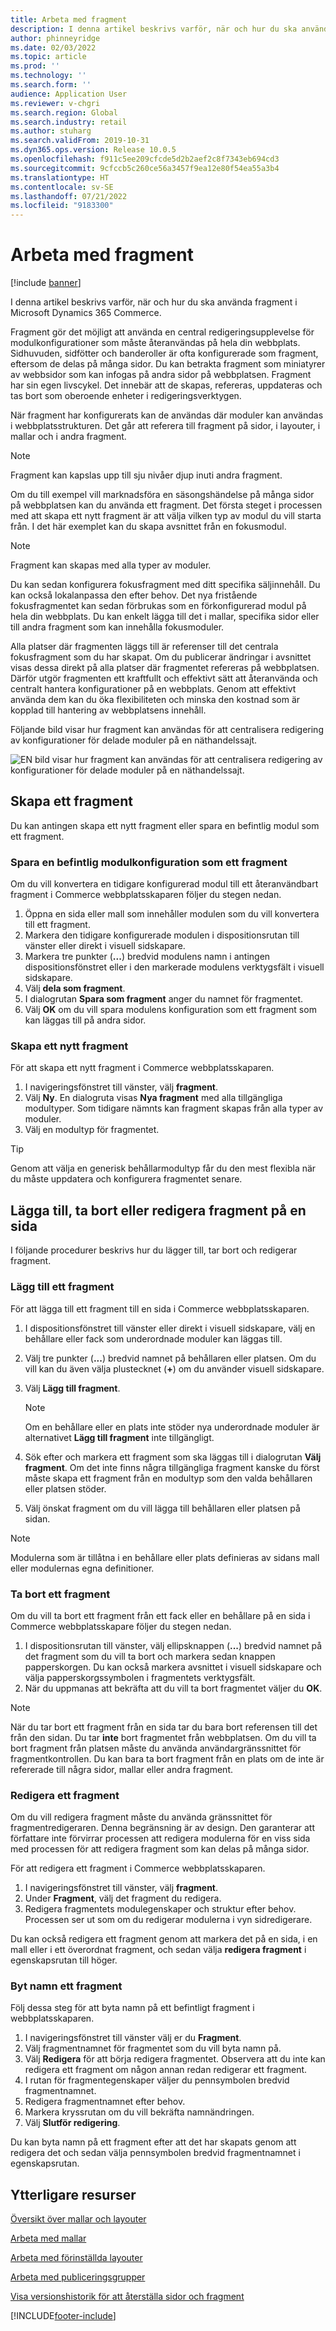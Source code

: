 ```yaml
---
title: Arbeta med fragment
description: I denna artikel beskrivs varför, när och hur du ska använda fragment i Microsoft Dynamics 365 Commerce.
author: phinneyridge
ms.date: 02/03/2022
ms.topic: article
ms.prod: ''
ms.technology: ''
ms.search.form: ''
audience: Application User
ms.reviewer: v-chgri
ms.search.region: Global
ms.search.industry: retail
ms.author: stuharg
ms.search.validFrom: 2019-10-31
ms.dyn365.ops.version: Release 10.0.5
ms.openlocfilehash: f911c5ee209cfcde5d2b2aef2c8f7343eb694cd3
ms.sourcegitcommit: 9cfccb5c260ce56a3457f9ea12e80f54ea55a3b4
ms.translationtype: HT
ms.contentlocale: sv-SE
ms.lasthandoff: 07/21/2022
ms.locfileid: "9183300"
---
```

# <a name="work-with-fragments"></a>Arbeta med fragment 

[!include [banner](includes/banner.md)]

I denna artikel beskrivs varför, när och hur du ska använda fragment i Microsoft Dynamics 365 Commerce.

Fragment gör det möjligt att använda en central redigeringsupplevelse för modulkonfigurationer som måste återanvändas på hela din webbplats. Sidhuvuden, sidfötter och banderoller är ofta konfigurerade som fragment, eftersom de delas på många sidor. Du kan betrakta fragment som miniatyrer av webbsidor som kan infogas på andra sidor på webbplatsen. Fragment har sin egen livscykel. Det innebär att de skapas, refereras, uppdateras och tas bort som oberoende enheter i redigeringsverktygen.

När fragment har konfigurerats kan de användas där moduler kan användas i webbplatsstrukturen. Det går att referera till fragment på sidor, i layouter, i mallar och i andra fragment.

> [!NOTE]
> Fragment kan kapslas upp till sju nivåer djup inuti andra fragment.

Om du till exempel vill marknadsföra en säsongshändelse på många sidor på webbplatsen kan du använda ett fragment. Det första steget i processen med att skapa ett nytt fragment är att välja vilken typ av modul du vill starta från. I det här exemplet kan du skapa avsnittet från en fokusmodul.

> [!NOTE]
> Fragment kan skapas med alla typer av moduler.

Du kan sedan konfigurera fokusfragment med ditt specifika säljinnehåll. Du kan också lokalanpassa den efter behov. Det nya fristående fokusfragmentet kan sedan förbrukas som en förkonfigurerad modul på hela din webbplats. Du kan enkelt lägga till det i mallar, specifika sidor eller till andra fragment som kan innehålla fokusmoduler.

Alla platser där fragmenten läggs till är referenser till det centrala fokusfragment som du har skapat. Om du publicerar ändringar i avsnittet visas dessa direkt på alla platser där fragmentet refereras på webbplatsen. Därför utgör fragmenten ett kraftfullt och effektivt sätt att återanvända och centralt hantera konfigurationer på en webbplats. Genom att effektivt använda dem kan du öka flexibiliteten och minska den kostnad som är kopplad till hantering av webbplatsens innehåll.

Följande bild visar hur fragment kan användas för att centralisera redigering av konfigurationer för delade moduler på en näthandelssajt.

![EN bild visar hur fragment kan användas för att centralisera redigering av konfigurationer för delade moduler på en näthandelssajt.](./media/fragment-figure1.png)

## <a name="create-a-fragment"></a>Skapa ett fragment

Du kan antingen skapa ett nytt fragment eller spara en befintlig modul som ett fragment.

### <a name="save-an-existing-module-configuration-as-a-fragment"></a>Spara en befintlig modulkonfiguration som ett fragment

Om du vill konvertera en tidigare konfigurerad modul till ett återanvändbart fragment i Commerce webbplatsskaparen följer du stegen nedan.

1. Öppna en sida eller mall som innehåller modulen som du vill konvertera till ett fragment.
1. Markera den tidigare konfigurerade modulen i dispositionsrutan till vänster eller direkt i visuell sidskapare.
1. Markera tre punkter (**...**) bredvid modulens namn i antingen dispositionsfönstret eller i den markerade modulens verktygsfält i visuell sidskapare. 
1. Välj **dela som fragment**. 
1. I dialogrutan **Spara som fragment** anger du namnet för fragmentet.
1. Välj **OK** om du vill spara modulens konfiguration som ett fragment som kan läggas till på andra sidor.
<!-- The following image shows how to save a module configuration as a fragment.-->
<!--![A screen capture of how to save a module configuration as a fragment.](./media/save-as-fragment.png)-->

### <a name="create-a-new-fragment"></a>Skapa ett nytt fragment

För att skapa ett nytt fragment i Commerce webbplatsskaparen.

1. I navigeringsfönstret till vänster, välj **fragment**.
1. Välj **Ny**. En dialogruta visas **Nya fragment** med alla tillgängliga modultyper. Som tidigare nämnts kan fragment skapas från alla typer av moduler.
1. Välj en modultyp för fragmentet.

<!-- The following image shows where to create a new fragment.-->
<!-- ![A screen capture of where to create a new fragment.](./media/fragment-nav-menu.png)-->
> [!TIP]
> Genom att välja en generisk behållarmodultyp får du den mest flexibla när du måste uppdatera och konfigurera fragmentet senare.

## <a name="add-remove-or-edit-fragments-on-a-page"></a>Lägga till, ta bort eller redigera fragment på en sida

I följande procedurer beskrivs hur du lägger till, tar bort och redigerar fragment.

### <a name="add-a-fragment"></a>Lägg till ett fragment

För att lägga till ett fragment till en sida i Commerce webbplatsskaparen.

1. I dispositionsfönstret till vänster eller direkt i visuell sidskapare, välj en behållare eller fack som underordnade moduler kan läggas till.
1. Välj tre punkter (**...**) bredvid namnet på behållaren eller platsen.  Om du vill kan du även välja plustecknet (**+**) om du använder visuell sidskapare.  
1. Välj **Lägg till fragment**.
    <!-- ![A screen capture of how to add an existing fragment to a slot or container.](./media/add-fragment.png)-->
 
    > [!NOTE]
    > Om en behållare eller en plats inte stöder nya underordnade moduler är alternativet **Lägg till fragment** inte tillgängligt.
    
1. Sök efter och markera ett fragment som ska läggas till i dialogrutan **Välj fragment**. Om det inte finns några tillgängliga fragment kanske du först måste skapa ett fragment från en modultyp som den valda behållaren eller platsen stöder.
1. Välj önskat fragment om du vill lägga till behållaren eller platsen på sidan.
<!--    ![A screen capture of the fragment picker modal window.](./media/fragment-picker.png)-->

> [!NOTE]
> Modulerna som är tillåtna i en behållare eller plats definieras av sidans mall eller modulernas egna definitioner.

### <a name="remove-a-fragment"></a>Ta bort ett fragment

Om du vill ta bort ett fragment från ett fack eller en behållare på en sida i Commerce webbplatsskapare följer du stegen nedan.

1. I dispositionsrutan till vänster, välj ellipsknappen (**...**) bredvid namnet på det fragment som du vill ta bort och markera sedan knappen papperskorgen.  Du kan också markera avsnittet i visuell sidskapare och välja papperskorgssymbolen i fragmentets verktygsfält.
1. När du uppmanas att bekräfta att du vill ta bort fragmentet väljer du **OK**.

> [!NOTE]
> När du tar bort ett fragment från en sida tar du bara bort referensen till det från den sidan. Du tar **inte** bort fragmentet från webbplatsen. Om du vill ta bort fragment från platsen måste du använda användargränssnittet för fragmentkontrollen. Du kan bara ta bort fragment från en plats om de inte är refererade till några sidor, mallar eller andra fragment.

### <a name="edit-a-fragment"></a>Redigera ett fragment

Om du vill redigera fragment måste du använda gränssnittet för fragmentredigeraren. Denna begränsning är av design. Den garanterar att författare inte förvirrar processen att redigera modulerna för en viss sida med processen för att redigera fragment som kan delas på många sidor.

För att redigera ett fragment i Commerce webbplatsskaparen.

1. I navigeringsfönstret till vänster, välj **fragment**.
1. Under **Fragment**, välj det fragment du redigera.
1. Redigera fragmentets modulegenskaper och struktur efter behov. Processen ser ut som om du redigerar modulerna i vyn sidredigerare.

Du kan också redigera ett fragment genom att markera det på en sida, i en mall eller i ett överordnat fragment, och sedan välja **redigera fragment** i egenskapsrutan till höger.

### <a name="rename-a-fragment"></a>Byt namn ett fragment

Följ dessa steg för att byta namn på ett befintligt fragment i webbplatsskaparen.

1. I navigeringsfönstret till vänster välj er du **Fragment**.
1. Välj fragmentnamnet för fragmentet som du vill byta namn på.
1. Välj **Redigera** för att börja redigera fragmentet. Observera att du inte kan redigera ett fragment om någon annan redan redigerar ett fragment.
1. I rutan för fragmentegenskaper väljer du pennsymbolen bredvid fragmentnamnet.
1. Redigera fragmentnamnet efter behov.
1. Markera kryssrutan om du vill bekräfta namnändringen.
1. Välj **Slutför redigering**.

Du kan byta namn på ett fragment efter att det har skapats genom att redigera det och sedan välja pennsymbolen bredvid fragmentnamnet i egenskapsrutan.

## <a name="additional-resources"></a>Ytterligare resurser

[Översikt över mallar och layouter](templates-layouts-overview.md)

[Arbeta med mallar](work-with-templates.md)

[Arbeta med förinställda layouter](work-with-layouts.md)

[Arbeta med publiceringsgrupper](publish-groups.md)

[Visa versionshistorik för att återställa sidor och fragment](version-history-revert.md)


[!INCLUDE[footer-include](../includes/footer-banner.md)]
